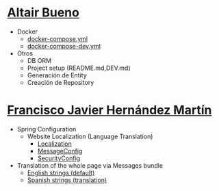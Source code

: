 # [Altair Bueno](https://github.com/Altair-Bueno/ubay-spring/commits?author=Altair-Bueno)

- Docker
  - [docker-compose.yml](docker-compose.yml)
  - [docker-compose-dev.yml](docker-compose-dev.yml)
- Otros
  - DB ORM
  - Project setup (README.md,DEV.md)
  - Generación de Entity
  - Creación de Repository

# [Francisco Javier Hernández Martín](https://github.com/Altair-Bueno/ubay-spring/commits?author=fran1215)

- Spring Configuration
  - Website Localization (Language Translation)
    - [Localization](src/main/java/uma/taw/ubayspring/springconfig/Localization.java)
    - [MessageConfig](src/main/java/uma/taw/ubayspring/springconfig/MessageConfig.java)
    - [SecurityConfig](src/main/java/uma/taw/ubayspring/springconfig/SecurityConfig.java)
- Translation of the whole page via Messages bundle
  - [English strings (default)](src/main/resources/messages.properties)
  - [Spanish strings (translation)](src/main/resources/messages_es.properties)